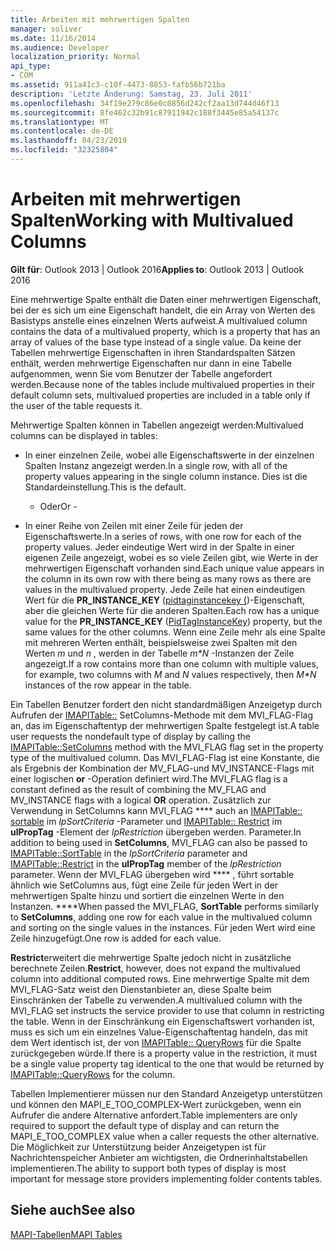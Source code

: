 ```yaml
---
title: Arbeiten mit mehrwertigen Spalten
manager: soliver
ms.date: 11/16/2014
ms.audience: Developer
localization_priority: Normal
api_type:
- COM
ms.assetid: 911a41c3-c10f-4473-8853-fafb56b721ba
description: 'Letzte Änderung: Samstag, 23. Juli 2011'
ms.openlocfilehash: 34f19e279c86e0c0856d242cf2aa13d744d46f13
ms.sourcegitcommit: 8fe462c32b91c87911942c188f3445e85a54137c
ms.translationtype: MT
ms.contentlocale: de-DE
ms.lasthandoff: 04/23/2019
ms.locfileid: "32325804"
---
```

# <a name="working-with-multivalued-columns"></a><span data-ttu-id="17db6-103">Arbeiten mit mehrwertigen Spalten</span><span class="sxs-lookup"><span data-stu-id="17db6-103">Working with Multivalued Columns</span></span>

  
  
<span data-ttu-id="17db6-104">**Gilt für**: Outlook 2013 | Outlook 2016</span><span class="sxs-lookup"><span data-stu-id="17db6-104">**Applies to**: Outlook 2013 | Outlook 2016</span></span> 
  
<span data-ttu-id="17db6-105">Eine mehrwertige Spalte enthält die Daten einer mehrwertigen Eigenschaft, bei der es sich um eine Eigenschaft handelt, die ein Array von Werten des Basistyps anstelle eines einzelnen Werts aufweist.</span><span class="sxs-lookup"><span data-stu-id="17db6-105">A multivalued column contains the data of a multivalued property, which is a property that has an array of values of the base type instead of a single value.</span></span> <span data-ttu-id="17db6-106">Da keine der Tabellen mehrwertige Eigenschaften in ihren Standardspalten Sätzen enthält, werden mehrwertige Eigenschaften nur dann in eine Tabelle aufgenommen, wenn Sie vom Benutzer der Tabelle angefordert werden.</span><span class="sxs-lookup"><span data-stu-id="17db6-106">Because none of the tables include multivalued properties in their default column sets, multivalued properties are included in a table only if the user of the table requests it.</span></span> 
  
<span data-ttu-id="17db6-107">Mehrwertige Spalten können in Tabellen angezeigt werden:</span><span class="sxs-lookup"><span data-stu-id="17db6-107">Multivalued columns can be displayed in tables:</span></span>
  
- <span data-ttu-id="17db6-108">In einer einzelnen Zeile, wobei alle Eigenschaftswerte in der einzelnen Spalten Instanz angezeigt werden.</span><span class="sxs-lookup"><span data-stu-id="17db6-108">In a single row, with all of the property values appearing in the single column instance.</span></span> <span data-ttu-id="17db6-109">Dies ist die Standardeinstellung.</span><span class="sxs-lookup"><span data-stu-id="17db6-109">This is the default.</span></span>
    
    - <span data-ttu-id="17db6-110">Oder</span><span class="sxs-lookup"><span data-stu-id="17db6-110">Or -</span></span>
    
- <span data-ttu-id="17db6-111">In einer Reihe von Zeilen mit einer Zeile für jeden der Eigenschaftswerte.</span><span class="sxs-lookup"><span data-stu-id="17db6-111">In a series of rows, with one row for each of the property values.</span></span> <span data-ttu-id="17db6-112">Jeder eindeutige Wert wird in der Spalte in einer eigenen Zeile angezeigt, wobei es so viele Zeilen gibt, wie Werte in der mehrwertigen Eigenschaft vorhanden sind.</span><span class="sxs-lookup"><span data-stu-id="17db6-112">Each unique value appears in the column in its own row with there being as many rows as there are values in the multivalued property.</span></span> <span data-ttu-id="17db6-113">Jede Zeile hat einen eindeutigen Wert für die **PR_INSTANCE_KEY** ([pidtaginstancekey (](pidtaginstancekey-canonical-property.md))-Eigenschaft, aber die gleichen Werte für die anderen Spalten.</span><span class="sxs-lookup"><span data-stu-id="17db6-113">Each row has a unique value for the **PR_INSTANCE_KEY** ([PidTagInstanceKey](pidtaginstancekey-canonical-property.md)) property, but the same values for the other columns.</span></span> <span data-ttu-id="17db6-114">Wenn eine Zeile mehr als eine Spalte mit mehreren Werten enthält, beispielsweise zwei Spalten mit den Werten _m_ und _n_ , werden in der Tabelle _m\*N_ -Instanzen der Zeile angezeigt.</span><span class="sxs-lookup"><span data-stu-id="17db6-114">If a row contains more than one column with multiple values, for example, two columns with  _M_ and  _N_ values respectively, then  _M\*N_ instances of the row appear in the table.</span></span> 
    
<span data-ttu-id="17db6-115">Ein Tabellen Benutzer fordert den nicht standardmäßigen Anzeigetyp durch Aufrufen der [IMAPITable::](imapitable-setcolumns.md) SetColumns-Methode mit dem MVI_FLAG-Flag an, das im Eigenschaftentyp der mehrwertigen Spalte festgelegt ist.</span><span class="sxs-lookup"><span data-stu-id="17db6-115">A table user requests the nondefault type of display by calling the [IMAPITable::SetColumns](imapitable-setcolumns.md) method with the MVI_FLAG flag set in the property type of the multivalued column.</span></span> <span data-ttu-id="17db6-116">Das MVI_FLAG-Flag ist eine Konstante, die als Ergebnis der Kombination der MV_FLAG-und MV_INSTANCE-Flags mit einer logischen **or** -Operation definiert wird.</span><span class="sxs-lookup"><span data-stu-id="17db6-116">The MVI_FLAG flag is a constant defined as the result of combining the MV_FLAG and MV_INSTANCE flags with a logical **OR** operation.</span></span> <span data-ttu-id="17db6-117">Zusätzlich zur Verwendung in SetColumns kann MVI_FLAG \*\*\*\* auch an [IMAPITable:: sortable](imapitable-sorttable.md) im _lpSortCriteria_ -Parameter und [IMAPITable:: Restrict](imapitable-restrict.md) im **ulPropTag** -Element der _lpRestriction_ übergeben werden. Parameter.</span><span class="sxs-lookup"><span data-stu-id="17db6-117">In addition to being used in **SetColumns**, MVI_FLAG can also be passed to [IMAPITable::SortTable](imapitable-sorttable.md) in the  _lpSortCriteria_ parameter and [IMAPITable::Restrict](imapitable-restrict.md) in the **ulPropTag** member of the  _lpRestriction_ parameter.</span></span> <span data-ttu-id="17db6-118">Wenn der MVI_FLAG übergeben wird \*\*\*\* , führt sortable ähnlich wie SetColumns aus, fügt eine Zeile für jeden Wert in der mehrwertigen Spalte hinzu und sortiert die einzelnen Werte in den Instanzen. \*\*\*\*</span><span class="sxs-lookup"><span data-stu-id="17db6-118">When passed the MVI_FLAG, **SortTable** performs similarly to **SetColumns**, adding one row for each value in the multivalued column and sorting on the single values in the instances.</span></span> <span data-ttu-id="17db6-119">Für jeden Wert wird eine Zeile hinzugefügt.</span><span class="sxs-lookup"><span data-stu-id="17db6-119">One row is added for each value.</span></span> 
  
 <span data-ttu-id="17db6-120">**Restrict**erweitert die mehrwertige Spalte jedoch nicht in zusätzliche berechnete Zeilen.</span><span class="sxs-lookup"><span data-stu-id="17db6-120">**Restrict**, however, does not expand the multivalued column into additional computed rows.</span></span> <span data-ttu-id="17db6-121">Eine mehrwertige Spalte mit dem MVI_FLAG-Satz weist den Dienstanbieter an, diese Spalte beim Einschränken der Tabelle zu verwenden.</span><span class="sxs-lookup"><span data-stu-id="17db6-121">A multivalued column with the MVI_FLAG set instructs the service provider to use that column in restricting the table.</span></span> <span data-ttu-id="17db6-122">Wenn in der Einschränkung ein Eigenschaftswert vorhanden ist, muss es sich um ein einzelnes Value-Eigenschaftentag handeln, das mit dem Wert identisch ist, der von [IMAPITable:: QueryRows](imapitable-queryrows.md) für die Spalte zurückgegeben würde.</span><span class="sxs-lookup"><span data-stu-id="17db6-122">If there is a property value in the restriction, it must be a single value property tag identical to the one that would be returned by [IMAPITable::QueryRows](imapitable-queryrows.md) for the column.</span></span> 
  
<span data-ttu-id="17db6-123">Tabellen Implementierer müssen nur den Standard Anzeigetyp unterstützen und können den MAPI_E_TOO_COMPLEX-Wert zurückgeben, wenn ein Aufrufer die andere Alternative anfordert.</span><span class="sxs-lookup"><span data-stu-id="17db6-123">Table implementers are only required to support the default type of display and can return the MAPI_E_TOO_COMPLEX value when a caller requests the other alternative.</span></span> <span data-ttu-id="17db6-124">Die Möglichkeit zur Unterstützung beider Anzeigetypen ist für Nachrichtenspeicher Anbieter am wichtigsten, die Ordnerinhaltstabellen implementieren.</span><span class="sxs-lookup"><span data-stu-id="17db6-124">The ability to support both types of display is most important for message store providers implementing folder contents tables.</span></span> 
  
## <a name="see-also"></a><span data-ttu-id="17db6-125">Siehe auch</span><span class="sxs-lookup"><span data-stu-id="17db6-125">See also</span></span>



[<span data-ttu-id="17db6-126">MAPI-Tabellen</span><span class="sxs-lookup"><span data-stu-id="17db6-126">MAPI Tables</span></span>](mapi-tables.md)

